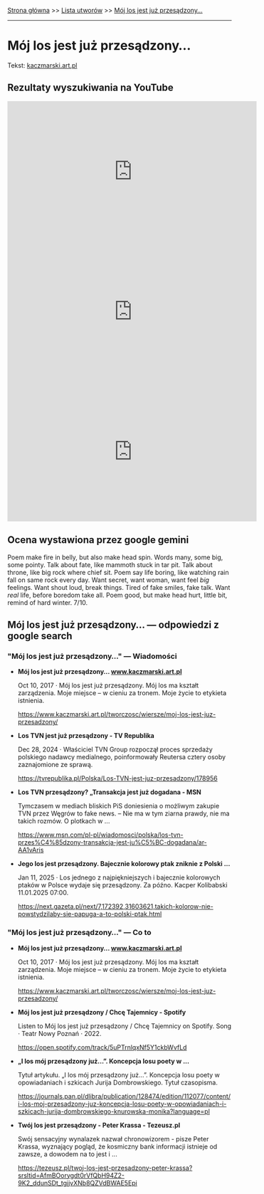 [Strona główna](../index.md) >> [Lista utworów](../list.md) >> [Mój los jest już przesądzony…](300.md)

---

# Mój los jest już przesądzony…

Tekst: [kaczmarski.art.pl](https://www.kaczmarski.art.pl/tworczosc/wiersze/moj-los-jest-juz-przesadzony/)

## Rezultaty wyszukiwania na YouTube

<iframe width="560" height="315" src="https://www.youtube.com/embed/_rF5NMPo-0M?si=IdontcarewhotheIRSsendsImnotpayingtaxes" title="YouTube video player" frameborder="0" allow="accelerometer; autoplay; clipboard-write; encrypted-media; gyroscope; picture-in-picture; web-share" referrerpolicy="strict-origin-when-cross-origin" allowfullscreen></iframe>

<iframe width="560" height="315" src="https://www.youtube.com/embed/iF37u6fZcdc?si=IdontcarewhotheIRSsendsImnotpayingtaxes" title="YouTube video player" frameborder="0" allow="accelerometer; autoplay; clipboard-write; encrypted-media; gyroscope; picture-in-picture; web-share" referrerpolicy="strict-origin-when-cross-origin" allowfullscreen></iframe>

<iframe width="560" height="315" src="https://www.youtube.com/embed/5c1arDGZEvw?si=IdontcarewhotheIRSsendsImnotpayingtaxes" title="YouTube video player" frameborder="0" allow="accelerometer; autoplay; clipboard-write; encrypted-media; gyroscope; picture-in-picture; web-share" referrerpolicy="strict-origin-when-cross-origin" allowfullscreen></iframe>

## Ocena wystawiona przez google gemini

Poem make fire in belly, but also make head spin. Words many, some big, some pointy. Talk about fate, like mammoth stuck in tar pit. Talk about throne, like big rock where chief sit. Poem say life boring, like watching rain fall on same rock every day. Want secret, want woman, want feel *big* feelings. Want shout loud, break things. Tired of fake smiles, fake talk. Want *real* life, before boredom take all. Poem good, but make head hurt, little bit, remind of hard winter. 7/10.


## Mój los jest już przesądzony… — odpowiedzi z google search

### "Mój los jest już przesądzony…" — Wiadomości

- **Mój los jest już przesądzony… www.kaczmarski.art.pl**

    Oct 10, 2017  ·  Mój los jest już przesądzony. Mój los ma kształt zarządzenia. Moje miejsce – w cieniu za tronem. Moje życie to etykieta istnienia. 

   <https://www.kaczmarski.art.pl/tworczosc/wiersze/moj-los-jest-juz-przesadzony/>
- **Los TVN jest już przesądzony - TV Republika**

    Dec 28, 2024  ·  Właściciel TVN Group rozpoczął proces sprzedaży polskiego nadawcy medialnego, poinformowały Reutersa cztery osoby zaznajomione ze sprawą. 

   <https://tvrepublika.pl/Polska/Los-TVN-jest-juz-przesadzony/178956>
- **Los TVN przesądzony? „Transakcja jest już dogadana - MSN**

    Tymczasem w mediach bliskich PiS doniesienia o możliwym zakupie TVN przez Węgrów to fake news. – Nie ma w tym ziarna prawdy, nie ma takich rozmów. O plotkach w ... 

   <https://www.msn.com/pl-pl/wiadomosci/polska/los-tvn-przes%C4%85dzony-transakcja-jest-ju%C5%BC-dogadana/ar-AA1vAris>
- **Jego los jest przesądzony. Bajecznie kolorowy ptak zniknie z Polski ...**

    Jan 11, 2025  ·  Los jednego z najpiękniejszych i bajecznie kolorowych ptaków w Polsce wydaje się przesądzony. Za późno. Kacper Kolibabski 11.01.2025 07:00. 

   <https://next.gazeta.pl/next/7,172392,31603621,takich-kolorow-nie-powstydzilaby-sie-papuga-a-to-polski-ptak.html>

### "Mój los jest już przesądzony…" — Co to

- **Mój los jest już przesądzony… www.kaczmarski.art.pl**

    Oct 10, 2017  ·  Mój los jest już przesądzony. Mój los ma kształt zarządzenia. Moje miejsce – w cieniu za tronem. Moje życie to etykieta istnienia. 

   <https://www.kaczmarski.art.pl/tworczosc/wiersze/moj-los-jest-juz-przesadzony/>
- **Mój los jest już przesądzony / Chcę Tajemnicy - Spotify**

    Listen to Mój los jest już przesądzony / Chcę Tajemnicy on Spotify. Song · Teatr Nowy Poznań · 2022. 

   <https://open.spotify.com/track/5uPTrnlqxNf5Y1ckbWvfLd>
- **„I los mój przesądzony już…”. Koncepcja losu poety w ...**

    Tytuł artykułu. „I los mój przesądzony już…”. Koncepcja losu poety w opowiadaniach i szkicach Jurija Dombrowskiego. Tytuł czasopisma. 

   <https://journals.pan.pl/dlibra/publication/128474/edition/112077/content/i-los-moj-przesadzony-juz-koncepcja-losu-poety-w-opowiadaniach-i-szkicach-jurija-dombrowskiego-knurowska-monika?language=pl>
- **Twój los jest przesądzony - Peter Krassa - Tezeusz.pl**

    Swój sensacyjny wynalazek nazwał chronowizorem - pisze Peter Krassa, wyznający pogląd, że kosmiczny bank informacji istnieje od zawsze, a dowodem na to jest i ... 

   <https://tezeusz.pl/twoj-los-jest-przesadzony-peter-krassa?srsltid=AfmBOorygdt0rVfQbH94Z2-9K2_ddunSDt_tgjjvXNb8QZVdBWAE5Epi>

